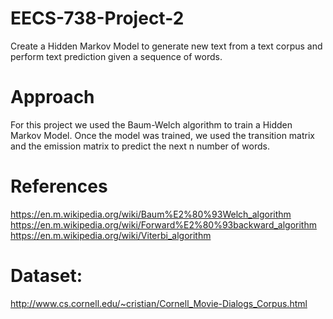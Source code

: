 # EECS-738-Project-2
Create a Hidden Markov Model to generate new text from a text corpus and perform text prediction given a sequence of words. 
# Approach
For this project we used the Baum-Welch algorithm to train a Hidden Markov Model. Once the model was trained, we used the transition matrix and the emission matrix to predict the next n number of words. 

# References 
https://en.m.wikipedia.org/wiki/Baum%E2%80%93Welch_algorithm
https://en.m.wikipedia.org/wiki/Forward%E2%80%93backward_algorithm
https://en.m.wikipedia.org/wiki/Viterbi_algorithm

# Dataset:
http://www.cs.cornell.edu/~cristian/Cornell_Movie-Dialogs_Corpus.html
